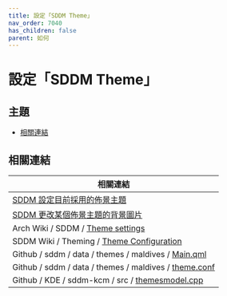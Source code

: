 ```yaml
---
title: 設定「SDDM Theme」
nav_order: 7040
has_children: false
parent: 如何
---
```



# 設定「SDDM Theme」




## 主題

* [相關連結](#相關連結)




## 相關連結

| 相關連結 |
| ------- |
| [SDDM 設定目前採用的佈景主題](https://samwhelp.github.io/note-about-sddm/read/howto/config-current-theme.html) |
| [SDDM 更改某個佈景主題的背景圖片](https://samwhelp.github.io/note-about-sddm/read/howto/custom-theme-background.html) |
| Arch Wiki / SDDM / [Theme settings](https://wiki.archlinux.org/title/SDDM#Theme_settings) |
| SDDM Wiki / Theming / [Theme Configuration](https://github.com/sddm/sddm/wiki/Theming#theme-configuration) |
| Github / sddm / data / themes / maldives / [Main.qml](https://github.com/sddm/sddm/blob/develop/data/themes/maldives/Main.qml#L58-L68) |
| Github / sddm / data / themes / maldives / [theme.conf](https://github.com/sddm/sddm/blob/develop/data/themes/maldives/theme.conf#L1-L2) |
| Github / KDE / sddm-kcm / src / [themesmodel.cpp](https://github.com/KDE/sddm-kcm/blob/master/src/themesmodel.cpp#L183-L195) |
